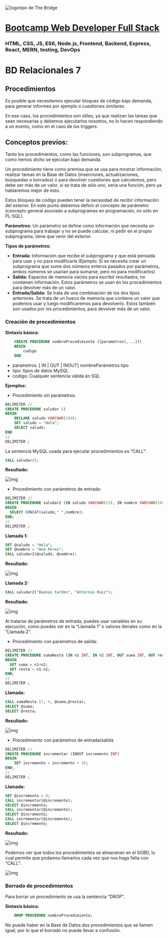 ![logotipo de The Bridge](https://user-images.githubusercontent.com/27650532/77754601-e8365180-702b-11ea-8bed-5bc14a43f869.png  "logotipo de The Bridge")


# [Bootcamp Web Developer Full Stack](https://www.thebridge.tech/bootcamps/bootcamp-fullstack-developer/)

### HTML, CSS,  JS, ES6, Node.js, Frontend, Backend, Express, React, MERN, testing, DevOps


# BD Relacionales 7

## Procedimientos

Es posible que necesitemos ejecutar bloques de código bajo demanda, para generar informes por ejemplo o cuestiones similares.

En ese caso, los procedimientos son útiles, ya que realizan las tareas que sean necesarias y debemos ejecutarlos nosotros, no lo hacen respondiendo a un evento, como en el caso de los triggers.

## Conceptos previos:

Tanto los procedimientos, como las funciones, son subprogramas,	que como hemos dicho se ejecutan bajo demanda.

Un procedimiento tiene como premisa que se usa para mostrar información, realizar tareas en la Base de Datos (inserciones, actualizaciones, búsquedas o borrados) o para devolver cuestiones que calculemos, pero debe ser más de un valor, si se trata de sólo uno, sería una función, pero ya hablaremos mejor de esto.

Estos bloques de código pueden tener la necesidad de recibir información del exterior. En este punto debemos definir el concepto de parámetro (concepto general asociado a subprogramas en programación, no sólo en PL-SQL).

**Parámetros:**
Un parámetro se define como información que necesita un subprograma para trabajar y no se puede calcular, ni pedir en el propio subprograma, tiene que venir del exterior.

**Tipos de parámetros:**

- **Entrada:** Información que recibe el subprograma y que está pensada para usar y no para modificarla (Ejemplo: Si se necesita crear un subprograma que sume dos números enteros pasados por parámetros, ambos números se usarían para sumarse, pero no para modificarlos)
- **Salida:** Espacios de memoria vacíos para escribir resultados, no contienen información. Estos parámetros se usan en los procedimientos para devolver más de un valor. 
- **Entrada/Salida:** Se trata de una combinación de los dos tipos anteriores. Se trata de un hueco de memoria que contiene un valor que podemos usar y luego modificaremos para devolverlo. Estos también son usados por los procedimientos, para devolver más de un valor.

### Creación de procedimientos
**Sintaxis básica:**

```sql
	CREATE PROCEDURE nombreProcedimiento ([parametros[,...]]) 
	BEGIN	
		codigo
	END
```

- parametros: [ IN | OUT | INOUT] nombreParámetros tipo
- tipo: tipos de datos MySQL
- codigo: Cualquier sentencia válida en SQL

**Ejemplos:**

- Procedimiento sin parámetros: 

```sql
DELIMITER //
CREATE PROCEDURE saludar ()
BEGIN
	DECLARE saludo VARCHAR(100);
	SET saludo = "Hola";
	SELECT saludo;
END 
//
DELIMITER ;
```
La sentencia MySQL usada para ejecutar procedimientos es “CALL”:

```sql
CALL saludar();
```
**Resultado:**

![img](../../../assets/core/clase16/Procedimientos1.png)

- Procedimiento con parámetros de entrada: 

```sql
DELIMITER //
CREATE PROCEDURE saludar2 (IN saludo VARCHAR(25), IN nombre VARCHAR(100))
BEGIN
  SELECT CONCAT(saludo," ",nombre);
END;
//
DELIMITER ;
```

**Llamada 1:**

``` sql
SET @saludo = "Hola";
SET @nombre = "Ana Pérez";
CALL saludar2(@saludo, @nombre);
```

**Resultado:** 

![img](../../../assets/core/clase16/Procedimientos2.png)			

**Llamada 2:**

```sql
CALL saludar2("Buenas tardes", "Antornio Ruiz");
```

**Resultado:** 

![img](../../../assets/core/clase16/Procedimientos3.png)		
		 
		
Al tratarse de parámetros de entrada, puedes usar variables en su ejecución, como puedes ver en la “Llamada 1” o valores literales como en la “Llamada 2”.

- Procedimiento con parámetros de salida:

```sql
DELIMITER //
CREATE PROCEDURE sumaResta (IN n1 INT, IN n2 INT, OUT suma INT, OUT resta INT)
BEGIN
  SET suma = n1+n2;
  SET resta = n1-n2;
END;
//
DELIMITER ;
```

**Llamada:**

```sql
CALL sumaResta (3, 4, @suma,@resta);
SELECT @suma;
SELECT @resta;
```

**Resultado:** 

![img](../../../assets/core/clase16/Procedimientos4.png)		
 
- Procedimiento con parámetros de entrada/salida

```sql
DELIMITER //
CREATE PROCEDURE incrementar (INOUT incremento INT)
BEGIN
	SET incremento = incremento + 10;
END;
//
DELIMITER ;
```

**Llamada:** 

```sql
SET @incremento = 0;
CALL incrementar(@incremento);
SELECT @incremento;
CALL incrementar(@incremento);
SELECT @incremento;
CALL incrementar(@incremento);
SELECT @incremento;
```
**Resultado:** 

![img](../../../assets/core/clase16/Procedimientos5.png)		
 
	
Podemos ver que todos los procedimientos se almacenan en el SGBD, lo cual permite que podamos llamarlos cada vez que nos haga falta con “CALL”: 

![img](../../../assets/core/clase16/Procedimientos6.png)	
 
### Borrado de procedimientos

Para borrar un procedimiento se usa la sentencia “DROP”.

**Sintaxis básica:** 

```sql
	DROP PROCEDURE nombreProcedimiento;
```

No puede haber en la Base de Datos dos procedimientos que se llamen igual, por lo que el borrado no puede llevar a confusión.

